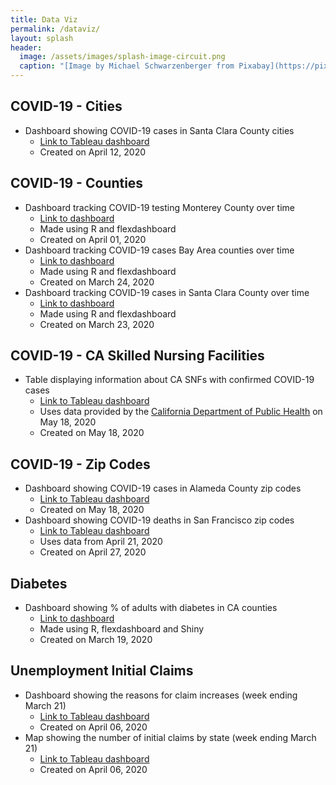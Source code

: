 ```yaml
---
title: Data Viz
permalink: /dataviz/
layout: splash
header:
  image: /assets/images/splash-image-circuit.png
  caption: "[Image by Michael Schwarzenberger from Pixabay](https://pixabay.com/users/blickpixel-52945/?utm_source=link-attribution&amp;utm_medium=referral&amp;utm_campaign=image&amp;utm_content=453758)"
---
```


## COVID-19 - Cities
* Dashboard showing COVID-19 cases in Santa Clara County cities
    - [Link to Tableau dashboard](https://public.tableau.com/profile/jackjleescience#!/vizhome/COVID-19casesinSantaClaraCountycities/COVID-19SCCCitiesDash)
    - Created on April 12, 2020

## COVID-19 - Counties
* Dashboard tracking COVID-19 testing Monterey County over time
     - [Link to dashboard](covid19_mry.html)
     - Made using R and flexdashboard
     - Created on April 01, 2020
* Dashboard tracking COVID-19 cases Bay Area counties over time
     - [Link to dashboard](covid19_bayarea.html)
     - Made using R and flexdashboard
     - Created on March 24, 2020
* Dashboard tracking COVID-19 cases in Santa Clara County over time
     - [Link to dashboard](covid19_scc.html)
     - Made using R and flexdashboard
     - Created on March 23, 2020

## COVID-19 - CA Skilled Nursing Facilities
* Table displaying information about CA SNFs with confirmed COVID-19 cases
    - [Link to Tableau dashboard](https://public.tableau.com/profile/jackjleescience#!/vizhome/ConfirmedCOVID-19ofCASNFs-May18/SNFCOVID-19Dash)
    - Uses data provided by the [California Department of Public Health](https://www.cdph.ca.gov/Programs/CID/DCDC/Pages/COVID-19/SNFsCOVID_19.aspx) on May 18, 2020
    - Created on May 18, 2020

## COVID-19 - Zip Codes
* Dashboard showing COVID-19 cases in Alameda County zip codes
    - [Link to Tableau dashboard](https://public.tableau.com/profile/jackjleescience#!/vizhome/COVID-19CasesinAlamedaCountybyZipCode/AlamedaZipDash)
    - Created on May 18, 2020
* Dashboard showing COVID-19 deaths in San Francisco zip codes
    - [Link to Tableau dashboard](https://public.tableau.com/profile/jackjleescience#!/vizhome/COVID-19deathsinSFbyzipcode/SFCOVID-19deathsbyzip)
    - Uses data from April 21, 2020
    - Created on April 27, 2020

## Diabetes
* Dashboard showing % of adults with diabetes in CA counties
     - [Link to dashboard](https://jackjlee.shinyapps.io/ca_counties_diabetes/)
     - Made using R, flexdashboard and Shiny
     - Created on March 19, 2020

## Unemployment Initial Claims
* Dashboard showing the reasons for claim increases (week ending March 21)
    - [Link to Tableau dashboard](https://public.tableau.com/profile/jackjleescience#!/vizhome/ReasonsUnemploymentInitialClaims-March21/StateCommentsDash)
    - Created on April 06, 2020
* Map showing the number of initial claims by state (week ending March 21)
    - [Link to Tableau dashboard](https://public.tableau.com/profile/jackjleescience#!/vizhome/MapofUnemploymentInitialClaims-March21/MapDash)
    - Created on April 06, 2020
